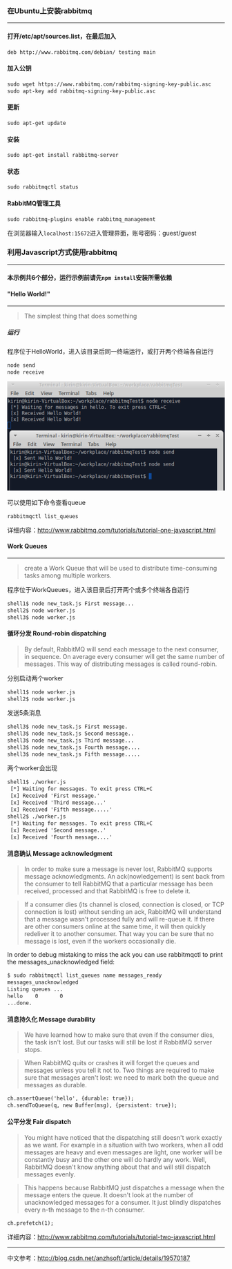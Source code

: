 ### 在Ubuntu上安装rabbitmq
---

#### 打开/etc/apt/sources.list，在最后加入

    deb http://www.rabbitmq.com/debian/ testing main

#### 加入公钥

    sudo wget https://www.rabbitmq.com/rabbitmq-signing-key-public.asc
    sudo apt-key add rabbitmq-signing-key-public.asc

#### 更新
    
    sudo apt-get update

#### 安装

    sudo apt-get install rabbitmq-server

#### 状态
    
    sudo rabbitmqctl status

#### RabbitMQ管理工具
    
    sudo rabbitmq-plugins enable rabbitmq_management
在浏览器输入`localhost:15672`进入管理界面，账号密码：guest/guest


### 利用Javascript方式使用rabbitmq
---

#### 本示例共6个部分，运行示例前请先`npm install`安装所需依赖

#### "Hello World!" 
---
> The simplest thing that does something

##### 运行
程序位于HelloWorld，进入该目录后同一终端运行，或打开两个终端各自运行
```
node send
node receive
```
![image](images/1.png "双终端运行")


可以使用如下命令查看queue
```
rabbitmqctl list_queues
```

详细内容：http://www.rabbitmq.com/tutorials/tutorial-one-javascript.html


#### Work Queues
---
> create a Work Queue that will be used to distribute time-consuming tasks among multiple workers.

程序位于WorkQueues，进入该目录后打开两个或多个终端各自运行
```
shell1$ node new_task.js First message...
shell2$ node worker.js
shell3$ node worker.js
```


#### 循环分发 Round-robin dispatching

> By default, RabbitMQ will send each message to the next consumer, in sequence. 
On average every consumer will get the same number of messages. 
This way of distributing messages is called round-robin.

分别启动两个worker
```
shell1$ node worker.js
shell2$ node worker.js
```

发送5条消息
```
shell3$ node new_task.js First message.
shell3$ node new_task.js Second message..
shell3$ node new_task.js Third message...
shell3$ node new_task.js Fourth message....
shell3$ node new_task.js Fifth message.....
```

两个worker会出现
```
shell1$ ./worker.js
 [*] Waiting for messages. To exit press CTRL+C
 [x] Received 'First message.'
 [x] Received 'Third message...'
 [x] Received 'Fifth message.....'
shell2$ ./worker.js
 [*] Waiting for messages. To exit press CTRL+C
 [x] Received 'Second message..'
 [x] Received 'Fourth message....'
```


#### 消息确认 Message acknowledgment

> In order to make sure a message is never lost, RabbitMQ supports message acknowledgments. An ack(nowledgement) is sent back from the consumer to tell RabbitMQ that a particular message has been received, processed and that RabbitMQ is free to delete it.

> If a consumer dies (its channel is closed, connection is closed, or TCP connection is lost) without sending an ack,
RabbitMQ will understand that a message wasn't processed fully and will re-queue it. 
If there are other consumers online at the same time, it will then quickly redeliver it to another consumer. 
That way you can be sure that no message is lost, even if the workers occasionally die. 

In order to debug mistaking to miss the ack you can use rabbitmqctl to print the messages_unacknowledged field:

```
$ sudo rabbitmqctl list_queues name messages_ready messages_unacknowledged
Listing queues ...
hello    0       0
...done.
```


#### 消息持久化 Message durability

> We have learned how to make sure that even if the consumer dies, the task isn't lost. 
But our tasks will still be lost if RabbitMQ server stops.

> When RabbitMQ quits or crashes it will forget the queues and messages unless you tell it not to. 
Two things are required to make sure that messages aren't lost: we need to mark both the queue and messages as durable.

```
ch.assertQueue('hello', {durable: true});
ch.sendToQueue(q, new Buffer(msg), {persistent: true});
```


#### 公平分发 Fair dispatch

> You might have noticed that the dispatching still doesn't work exactly as we want. 
For example in a situation with two workers, when all odd messages are heavy and even messages are light,
one worker will be constantly busy and the other one will do hardly any work. Well,
RabbitMQ doesn't know anything about that and will still dispatch messages evenly.

> This happens because RabbitMQ just dispatches a message when the message enters the queue. 
It doesn't look at the number of unacknowledged messages for a consumer. 
It just blindly dispatches every n-th message to the n-th consumer.

```
ch.prefetch(1);
```

详细内容：http://www.rabbitmq.com/tutorials/tutorial-two-javascript.html











---
中文参考：http://blog.csdn.net/anzhsoft/article/details/19570187













